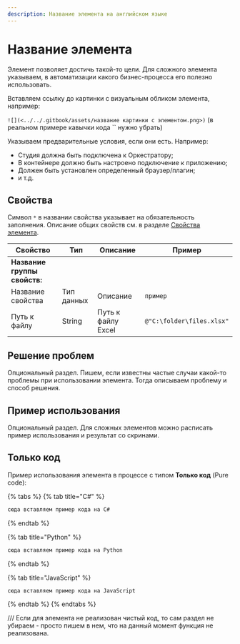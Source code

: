 ```yaml
---
description: Название элемента на английском языке
---
```


# Название элемента

Элемент позволяет достичь такой-то цели. Для сложного элемента указываем, в автоматизации какого бизнес-процесса его полезно использовать. 

Вставляем ссылку до картинки с визуальным обликом элемента, например:   

`![](<../../.gitbook/assets/название картинки с элементом.png>)`  (в реальном примере кавычки кода `` нужно убрать)


Указываем предварительные условия, если они есть. Например:
* Студия должна быть подключена к Оркестратору;
* В контейнере должно быть настроено подключение к приложению;
* Должен быть установлен определенный браузер/плагин;
* и т.д.


## Свойства
Символ `*` в названии свойства указывает на обязательность заполнения. Описание общих свойств см. в разделе [Свойства элемента](https://docs.primo-rpa.ru/primo-rpa/primo-studio/process/elements#svoistva-elementa).

| Свойство     | Тип    | Описание                                  | Пример          |
| ------------ | ------ | ----------------------------------------- | --------------- |
| **Название группы свойств:** | | | |
| Название свойства | Тип данных | Описание | `пример` |
| Путь к файлу      | String | Путь к файлу Excel | `@"C:\folder\files.xlsx"` |



## Решение проблем
Опциональный раздел. Пишем, если известны частые случаи какой-то проблемы при использовании элемента. Тогда описываем проблему и способ решения.


## Пример использования

Опциональный раздел. Для сложных элементов можно расписать пример использования и результат со скринами.


## Только код

Пример использования элемента в процессе с типом **Только код** (Pure code):

{% tabs %}
{% tab title="C#" %}
```csharp
сюда вставляем пример кода на C#
```
{% endtab %}

{% tab title="Python" %}
```python
сюда вставляем пример кода на Python
```
{% endtab %}

{% tab title="JavaScript" %}
```javascript
сюда вставляем пример кода на JavaScript
```
{% endtab %}
{% endtabs %}


/// Если для элемента не реализован чистый код, то сам раздел не убираем - просто пишем в нем, что на данный момент функция не реализована.
